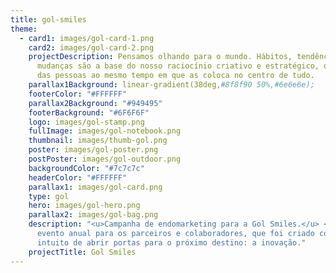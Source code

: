 ```yaml
---
title: gol-smiles
theme:
  - card1: images/gol-card-1.png
    card2: images/gol-card-2.png
    projectDescription: Pensamos olhando para o mundo. Hábitos, tendências e
      mudanças são a base do nosso raciocínio criativo e estratégico, que parte
      das pessoas ao mesmo tempo em que as coloca no centro de tudo.
    parallax1Background: linear-gradient(38deg,#8f8f90 50%,#6e6e6e);
    footerColor: "#FFFFFF"
    parallax2Background: "#949495"
    footerBackground: "#6F6F6F"
    logo: images/gol-stamp.png
    fullImage: images/gol-notebook.png
    thumbnail: images/thumb-gol.png
    poster: images/gol-poster.png
    postPoster: images/gol-outdoor.png
    backgroundColor: "#7c7c7c"
    headerColor: "#FFFFFF"
    parallax1: images/gol-card.png
    type: gol
    hero: images/gol-hero.png
    parallax2: images/gol-bag.png
    description: "<u>Campanha de endomarketing para a Gol Smiles.</u> <br/> Um
      evento anual para os parceiros e colaboradores, que foi criado com o
      intuito de abrir portas para o próximo destino: a inovação."
    projectTitle: Gol Smiles
---
```

